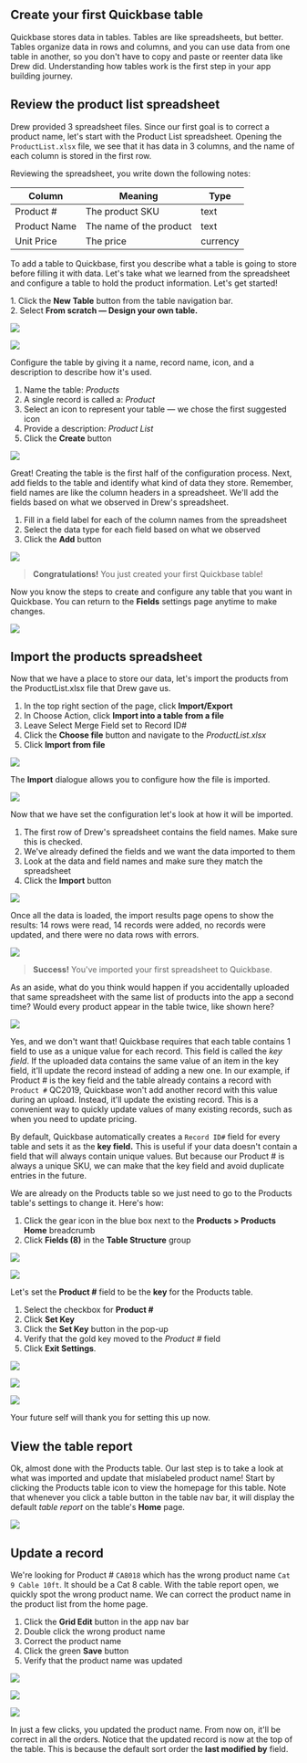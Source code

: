 ## Create your first Quickbase table

Quickbase stores data in tables. Tables are like spreadsheets, but better. Tables organize data in rows and columns, and you can use data from one table in another, so you don't have to copy and paste or reenter data like Drew did. Understanding how tables work is the first step in your app building journey.

## Review the product list spreadsheet

Drew provided 3 spreadsheet files. Since our first goal is to correct a product name, let's start with the Product List spreadsheet. Opening the `ProductList.xlsx` file, we see that it has data in 3 columns, and the name of each column is stored in the first row.

Reviewing the spreadsheet, you write down the following notes:

| Column | Meaning | Type |
| --- | --- | --- |
| Product # | The product SKU | text |
| Product Name | The name of the product | text |
| Unit Price | The price | currency |

To add a table to Quickbase, first you describe what a table is going to store before filling it with data. Let's take what we learned from the spreadsheet and configure a table to hold the product information. Let's get started!

1\. Click the **New Table** button from the table navigation bar.  
2\. Select **From scratch — Design your own table.**

![](https://s3.us-west-2.amazonaws.com/assets.marketing.quickbase.com/training/image-3.png)

![](https://s3.us-west-2.amazonaws.com/assets.marketing.quickbase.com/training/image-4.png)

Configure the table by giving it a name, record name, icon, and a description to describe how it's used.

1.  Name the table: _Products_
2.  A single record is called a: _Product_
3.  Select an icon to represent your table — we chose the first suggested icon
4.  Provide a description: _Product List_
5.  Click the **Create** button

![](https://s3.us-west-2.amazonaws.com/assets.marketing.quickbase.com/training/image-5.png)

Great! Creating the table is the first half of the configuration process. Next, add fields to the table and identify what kind of data they store. Remember, field names are like the column headers in a spreadsheet. We'll add the fields based on what we observed in Drew's spreadsheet.

1.  Fill in a field label for each of the column names from the spreadsheet
2.  Select the data type for each field based on what we observed
3.  Click the **Add** button

![](https://s3.us-west-2.amazonaws.com/assets.marketing.quickbase.com/training/image-6.png)

> **Congratulations!** You just created your first Quickbase table!

Now you know the steps to create and configure any table that you want in Quickbase. You can return to the **Fields** settings page anytime to make changes.

![](https://s3.us-west-2.amazonaws.com/assets.marketing.quickbase.com/training/image-7.png)

## Import the products spreadsheet

Now that we have a place to store our data, let's import the products from the ProductList.xlsx file that Drew gave us.

1.  In the top right section of the page, click **Import/Export**
2.  In Choose Action, click **Import into a table from a file**
3.  Leave Select Merge Field set to Record ID#
4.  Click the **Choose file** button and navigate to the _ProductList.xlsx_
5.  Click **Import from file**

![](https://s3.us-west-2.amazonaws.com/assets.marketing.quickbase.com/training/image-7a.png)

The **Import** dialogue allows you to configure how the file is imported.

![](https://s3.us-west-2.amazonaws.com/assets.marketing.quickbase.com/training/image-8.png)

Now that we have set the configuration let's look at how it will be imported.

1.  The first row of Drew's spreadsheet contains the field names. Make sure this is checked.
2.  We've already defined the fields and we want the data imported to them
3.  Look at the data and field names and make sure they match the spreadsheet
4.  Click the **Import** button

![](https://s3.us-west-2.amazonaws.com/assets.marketing.quickbase.com/training/image-9.png)

Once all the data is loaded, the import results page opens to show the results: 14 rows were read, 14 records were added, no records were updated, and there were no data rows with errors.

![](https://s3.us-west-2.amazonaws.com/assets.marketing.quickbase.com/training/image-10.png)

> **Success!** You've imported your first spreadsheet to Quickbase.

As an aside, what do you think would happen if you accidentally uploaded that same spreadsheet with the same list of products into the app a second time? Would every product appear in the table twice, like shown here?

![](https://s3.us-west-2.amazonaws.com/assets.marketing.quickbase.com/training/dupData.png)

Yes, and we don't want that! Quickbase requires that each table contains 1 field to use as a unique value for each record. This field is called the _key field_. If the uploaded data contains the same value of an item in the key field, it'll update the record instead of adding a new one. In our example, if Product # is the key field and the table already contains a record with `Product #` QC2019, Quickbase won't add another record with this value during an upload. Instead, it'll update the existing record. This is a convenient way to quickly update values of many existing records, such as when you need to update pricing.

By default, Quickbase automatically creates a `Record ID#` field for every table and sets it as the **key field.** This is useful if your data doesn't contain a field that will always contain unique values. But because our Product # is always a unique SKU, we can make that the key field and avoid duplicate entries in the future.

We are already on the Products table so we just need to go to the Products table's settings to change it. Here's how:

1.  Click the gear icon in the blue box next to the **Products > Products Home** breadcrumb
2.  Click **Fields (8)** in the **Table Structure** group

![](https://s3.us-west-2.amazonaws.com/assets.marketing.quickbase.com/training/image-10a.png)

![](https://s3.us-west-2.amazonaws.com/assets.marketing.quickbase.com/training/image-11.png)

Let's set the **Product #** field to be the **key** for the Products table.

1.  Select the checkbox for **Product #**
2.  Click **Set Key**
3.  Click the **Set Key** button in the pop-up
4.  Verify that the gold key moved to the _Product #_ field
5.  Click **Exit Settings**.

![](https://s3.us-west-2.amazonaws.com/assets.marketing.quickbase.com/training/image-12.png)

![](https://s3.us-west-2.amazonaws.com/assets.marketing.quickbase.com/training/image-13.png)

![](https://s3.us-west-2.amazonaws.com/assets.marketing.quickbase.com/training/image-14.png)

Your future self will thank you for setting this up now.

## View the table report

Ok, almost done with the Products table. Our last step is to take a look at what was imported and update that mislabeled product name! Start by clicking the Products table icon to view the homepage for this table. Note that whenever you click a table button in the table nav bar, it will display the default _table report_ on the table's **Home** page.

![](https://s3.us-west-2.amazonaws.com/assets.marketing.quickbase.com/training/image-15.png)

## Update a record

We're looking for Product # `CA8018` which has the wrong product name `Cat 9 Cable 10ft`. It should be a Cat 8 cable. With the table report open, we quickly spot the wrong product name. We can correct the product name in the product list from the home page.

1.  Click the **Grid Edit** button in the app nav bar
2.  Double click the wrong product name
3.  Correct the product name
4.  Click the green **Save** button
5.  Verify that the product name was updated

![](https://s3.us-west-2.amazonaws.com/assets.marketing.quickbase.com/training/image-15b.png)

![](https://s3.us-west-2.amazonaws.com/assets.marketing.quickbase.com/training/image-16.png)

![](https://s3.us-west-2.amazonaws.com/assets.marketing.quickbase.com/training/image-16a.png)

In just a few clicks, you updated the product name. From now on, it'll be correct in all the orders. Notice that the updated record is now at the top of the table. This is because the default sort order the **last modified by** field.